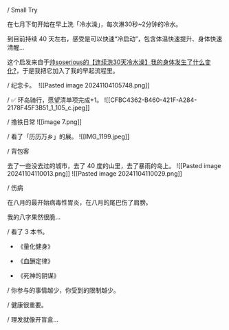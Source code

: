 / Small Try

在七月下旬开始在早上洗「冷水澡」，每次淋30秒~2分钟的冷水。

到目前持续 40 天左右，感受是可以快速“冷启动”，包含体温快速提升、身体快速清醒...

这个启发来自于[帅soserious的【连续洗30天冷水澡】我的身体发生了什么变化?](https://www.bilibili.com/video/BV1F5411R7jb/?spm_id_from=333.337.search-card.all.click&vd_source=ac57030945e4f6d08e3ce0a96519daac)，于是我把它加入了我的早起流程里。

  

/ 纪念卡。 
![[Pasted image 20241104105748.png]]



  

/ ✅ 环岛骑行，愿望清单项完成+1。
![[CFBC4362-B460-421F-A284-2178F45F3B51_1_105_c.jpeg]]
  

/ 撸铁日常
![[image 7.png]]


  

/ 看了「历历万乡」的展。
![[IMG_1199.jpeg]]


  

/ 背包客

去了一些没去过的城市，去了 40 度的山里，去了暴雨的岛上。
![[Pasted image 20241104110013.png]]
![[Pasted image 20241104110029.png]]
  

/ 伤病

在八月的最开始病毒性胃炎，在八月的尾巴伤了肩膀。

我的八字果然很脆...

  

/ 看了 3 本书。

- 《量化健身》
    
- 《血酬定律》
    
- 《死神的阴谋》
    

/ 你参与的事情越少，你受到的限制越少。

/ 健康很重要。

/ 理发就像开盲盒...